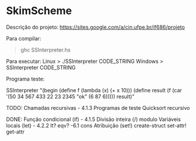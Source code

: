 SkimScheme
==========

Descrição do projeto: https://sites.google.com/a/cin.ufpe.br/if686/projeto

Para compilar:
> ghc SSInterpreter.hs

Para executar:
Linux	> ./SSInterpreter CODE_STRING
Windows	> SSInterpreter CODE_STRING

Programa teste:

SSInterpreter "(begin (define f (lambda (x) (+ x 10))) (define result (f (car '(50 34 567 433 22 23 2345 \"ok\" (6 87 6))))) result)"


TODO:
	Chamadas recursivas 	- 4.1.3
	Programas de teste
	Quicksort recursivo

DONE:
	Função condicional (if)	- 4.1.5
	Divisão inteira (/)
	modulo
	Variáveis locais (let)	- 4.2.2
	lt?
	eqv? 					-6.1
	cons
	Atribuição (set!)
	create-struct
	set-attr!
	get-attr